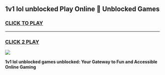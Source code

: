 
## 1v1 lol unblocked Play Online 👋 Unblocked Games
<h3>
<a href="https://premium.freeplayer.one?title=1v1_lol_unblocked&ref=19F">CLICK TO PLAY</a></h3>
<hr>

<h3>
<a href="https://premium.freeplayer.one?title=1v1_lol_unblocked&ref=19F">CLICK 2 PLAY</a>
  
</h3>

<a href="https://premium.freeplayer.one?title=1v1_lol_unblocked&ref=19F"><img src="https://clearcache.store/games.png"></a>


**1v1 lol unblocked games unblocked: Your Gateway to Fun and Accessible Online Gaming**
